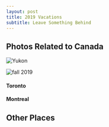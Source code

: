 ```yaml
---
layout: post
title: 2019 Vacations
subtitle: Leave Something Behind
---
```


## Photos Related to Canada

![Yukon](https://photos.app.goo.gl/zHDwMEvHm1usn9NL8)

![fall 2019](https://photos.app.goo.gl/3qCxA7fLwdMMp6Du6)


#### Toronto



#### Montreal




## Other Places

